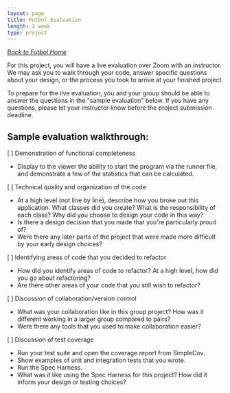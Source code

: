 ```yaml
---
layout: page
title: Futbol Evaluation
length: 2 week
type: project
---
```


_[Back to Futbol Home](./index)_

For this project, you will have a live evaluation over Zoom with an instructor. We may ask you to walk through your code, answer specific questions about your design, or the process you took to arrive at your finished project.

To prepare for the live evaluation, you and your group should be able to answer the questions in the "sample evaluation" below. If you have any  questions, please let your instructor know before the project submission deadline.


## Sample evaluation walkthrough:

[ ] Demonstration of functional completeness
 * Display to the viewer the ability to start the program via the runner file, and demonstrate a few of the statistics that can be calculated.

[ ] Technical quality and organization of the code
 * At a high level (not line by line), describe how you broke out this application. What classes did you create? What is the responsibility of each class? Why did you choose to design your code in this way?
 * Is there a design decision that you made that you're particularly proud of?
 * Were there any later parts of the project that were made more difficult by your early design choices?

[ ] Identifying areas of code that you decided to refactor
 * How did you identify areas of code to refactor? At a high level, how did you go about refactoring?
 * Are there other areas of your code that you still wish to refactor?

[ ] Discussion of collaboration/version control
 * What was your collaboration like in this group project? How was it different working in a larger group compared to pairs?
 * Were there any tools that you used to make collaboration easier?

[ ] Discussion of test coverage
 * Run your test suite and open the coverage report from SimpleCov.
 * Show examples of unit and integration tests that you wrote.
 * Run the Spec Harness.
 * What was it like using the Spec Harness for this project? How did it inform your design or testing choices?



